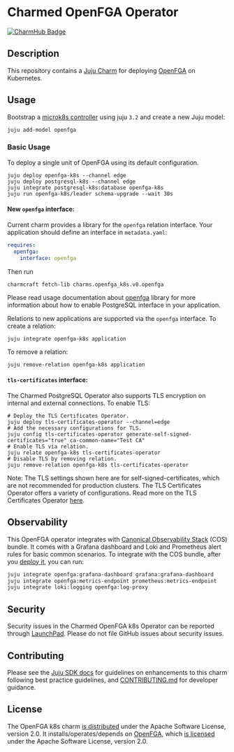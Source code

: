 # Charmed OpenFGA Operator

[![CharmHub Badge](https://charmhub.io/openfga-k8s/badge.svg)](https://charmhub.io/openfga-k8s)

## Description

This repository contains a [Juju Charm](https://charmhub.io/openfga-k8s) for deploying [OpenFGA](https://openfga.dev/) on Kubernetes.

## Usage

Bootstrap a [microk8s controller](https://juju.is/docs/olm/microk8s) using juju `3.2` and create a new Juju model:

```shell
juju add-model openfga
```

### Basic Usage
To deploy a single unit of OpenFGA using its default configuration.

```shell
juju deploy openfga-k8s --channel edge
juju deploy postgresql-k8s --channel edge
juju integrate postgresql-k8s:database openfga-k8s
juju run openfga-k8s/leader schema-upgrade --wait 30s
```

#### New `openfga` interface:

Current charm provides a library for the `openfga` relation interface. Your
application should define an interface in `metadata.yaml`:

```yaml
requires:
  openfga:
    interface: openfga
```

Then run
```shell
charmcraft fetch-lib charms.openfga_k8s.v0.openfga
```

Please read usage documentation about
[openfga](https://charmhub.io/openfga-k8s/libraries/openfga) library for
more information about how to enable PostgreSQL interface in your application.

Relations to new applications are supported via the `openfga` interface. To create a
relation:

```shell
juju integrate openfga-k8s application
```

To remove a relation:
```shell
juju remove-relation openfga-k8s application
```

#### `tls-certificates` interface:

The Charmed PostgreSQL Operator also supports TLS encryption on internal and external connections. To enable TLS:

```shell
# Deploy the TLS Certificates Operator.
juju deploy tls-certificates-operator --channel=edge
# Add the necessary configurations for TLS.
juju config tls-certificates-operator generate-self-signed-certificates="true" ca-common-name="Test CA"
# Enable TLS via relation.
juju relate openfga-k8s tls-certificates-operator
# Disable TLS by removing relation.
juju remove-relation openfga-k8s tls-certificates-operator
```

Note: The TLS settings shown here are for self-signed-certificates, which are not recommended for production clusters. The TLS Certificates Operator offers a variety of configurations. Read more on the TLS Certificates Operator [here](https://charmhub.io/tls-certificates-operator).

## Observability
This OpenFGA operator integrates with [Canonical Observability Stack](https://charmhub.io/topics/canonical-observability-stack) (COS) bundle.
It comes with a Grafana dashboard and Loki and Prometheus alert rules for basic common scenarios.
To integrate with the COS bundle, after you [deploy it](https://charmhub.io/topics/canonical-observability-stack/tutorials/install-microk8s#heading--deploy-the-cos-lite-bundle), you can run:
```bash
juju integrate openfga:grafana-dashboard grafana:grafana-dashboard
juju integrate openfga:metrics-endpoint prometheus:metrics-endpoint
juju integrate loki:logging openfga:log-proxy
```

## Security
Security issues in the Charmed OpenFGA k8s Operator can be reported through [LaunchPad](https://wiki.ubuntu.com/DebuggingSecurity#How%20to%20File). Please do not file GitHub issues about security issues.

## Contributing
Please see the [Juju SDK docs](https://juju.is/docs/sdk) for guidelines on enhancements to this charm following best practice guidelines, and [CONTRIBUTING.md](https://github.com/canonical/openfga-operator/blob/main/CONTRIBUTING.md) for developer guidance.

## License
The OpenFGA k8s charm [is distributed](https://github.com/canonical/openfga-operator/blob/main/LICENSE) under the Apache Software License, version 2.0. It installs/operates/depends on [OpenFGA](https://github.com/openfga/openfga), which [is licensed](https://github.com/openfga/openfga/blob/main/LICENSE) under the Apache Software License, version 2.0.
